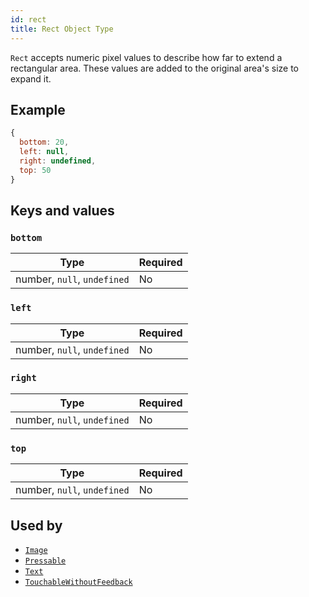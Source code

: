 ```yaml
---
id: rect
title: Rect Object Type
---
```


`Rect` accepts numeric pixel values to describe how far to extend a rectangular area. These values are added to the original area's size to expand it.

## Example

```js
{
  bottom: 20,
  left: null,
  right: undefined,
  top: 50
}
```

## Keys and values

### `bottom`

| Type                        | Required |
| --------------------------- | -------- |
| number, `null`, `undefined` | No       |

### `left`

| Type                        | Required |
| --------------------------- | -------- |
| number, `null`, `undefined` | No       |

### `right`

| Type                        | Required |
| --------------------------- | -------- |
| number, `null`, `undefined` | No       |

### `top`

| Type                        | Required |
| --------------------------- | -------- |
| number, `null`, `undefined` | No       |

## Used by

- [`Image`](image.md)
- [`Pressable`](pressable.md)
- [`Text`](text.md)
- [`TouchableWithoutFeedback`](touchablewithoutfeedback.md)
